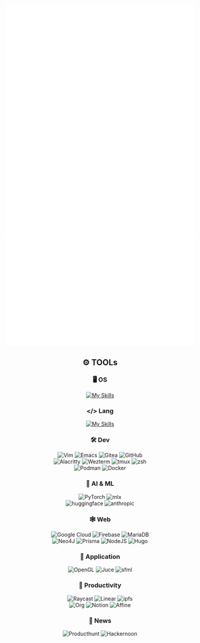 <div align="center">

[![Metrics](https://raw.githubusercontent.com/william1209/william1209/main/github-metrics.svg)](/github-metrics.svg) 
[![Metrics](https://raw.githubusercontent.com/william1209/william1209/main/metrics.plugin.habits.charts.svg)](/metrics.plugin.habits.charts.svg) 

</div>

<div align="center">

## ⚙️ TOOLs
### 🖥️ OS
<!--
![macOS](https://img.shields.io/badge/mac%20os-000000?style=for-the-badge&logo=macos&logoColor=F0F0F0)
![Ubuntu](https://img.shields.io/badge/Ubuntu-E95420?style=for-the-badge&logo=ubuntu&logoColor=white)
![Windows](https://img.shields.io/badge/Windows-0078D6?style=for-the-badge&logo=windows&logoColor=white)
-->
[![My Skills](https://skillicons.dev/icons?i=apple,ubuntu,windows&perline=4)](https://skillicons.dev)

### </> Lang 
[![My Skills](https://skillicons.dev/icons?i=python,cpp,c,rust&perline=4)](https://skillicons.dev)
<!--[!Top Langs](https://github-readme-stats.vercel.app/api/top-langs/?username=william1209&layout=compact&hide=html)-->
<!--<a href="https://github.com/anuraghazra/convoychat">
  <img height=200 align='center' src="https://github-readme-stats.vercel.app/api/top-langs?username=william1209&layout=compact&langs_count=8&card_width=320&hide=html" />
</a>-->


### 🛠️ Dev
<!--
[![My Skills](https://skillicons.dev/icons?i=vim,emacs,git,github,anaconda,pytorch,docker,kubernetes&perline=4)](https://skillicons.dev)
-->
![Vim](https://img.shields.io/badge/VIM-%2311AB00.svg?style=for-the-badge&logo=vim&logoColor=white)
![Emacs](https://img.shields.io/badge/Emacs-%237F5AB6.svg?&style=for-the-badge&logo=gnu-emacs&logoColor=white)
![Gitea](https://img.shields.io/badge/Gitea-34495E?style=for-the-badge&logo=gitea&logoColor=5D9425)
![GitHub](https://img.shields.io/badge/github-%23121011.svg?style=for-the-badge&logo=github&logoColor=white) <br>
![Alacritty](https://img.shields.io/badge/-alacritty-logo?style=for-the-badge&logo=alacritty&color=%2316222A)
![Wezterm](https://img.shields.io/badge/-wezterm-logo?style=for-the-badge&logo=wezterm&color=%234E49EE)
![tmux](https://img.shields.io/badge/-tmux-logo?style=for-the-badge&logo=tmux&color=%23393939)
![zsh](https://img.shields.io/badge/-zsh-logo?style=for-the-badge&logo=zsh&color=%230C1321)
<br>
![Podman](https://img.shields.io/badge/-podman-logo?style=for-the-badge&logo=podman&color=%23892CA0)
![Docker](https://img.shields.io/badge/docker-%230db7ed.svg?style=for-the-badge&logo=docker&logoColor=white)

### 👾 AI & ML
![PyTorch](https://img.shields.io/badge/PyTorch-%23EE4C2C.svg?style=for-the-badge&logo=PyTorch&logoColor=white)
![mlx](https://img.shields.io/badge/-mlx-logo?style=for-the-badge&color=%23000&link=https%3A%2F%2Fml-explore.github.io%2Fmlx%2Fbuild%2Fhtml%2Finstall.html)<br>
![huggingface](https://img.shields.io/badge/-huggingface-logo?style=for-the-badge&logo=huggingface&color=%236B86C2)
![anthropic](https://img.shields.io/badge/-anthropic-logo?style=for-the-badge&logo=anthropic&color=%23000)


### 🕸️ Web
<!--[![My Skills](https://skillicons.dev/icons?i=prisma,mysql,mongodb&perline=4)](https://skillicons.dev)-->
![Google Cloud](https://img.shields.io/badge/GoogleCloud-%234285F4.svg?style=for-the-badge&logo=google-cloud&logoColor=white)
![Firebase](https://img.shields.io/badge/firebase-a08021?style=for-the-badge&logo=firebase&logoColor=ffcd34)
![MariaDB](https://img.shields.io/badge/MariaDB-003545?style=for-the-badge&logo=mariadb&logoColor=white)<br>
![Neo4J](https://img.shields.io/badge/Neo4j-008CC1?style=for-the-badge&logo=neo4j&logoColor=white)
![Prisma](https://img.shields.io/badge/Prisma-3982CE?style=for-the-badge&logo=Prisma&logoColor=white)
![NodeJS](https://img.shields.io/badge/node.js-6DA55F?style=for-the-badge&logo=node.js&logoColor=white)
![Hugo](https://img.shields.io/badge/Hugo-black.svg?style=for-the-badge&logo=Hugo)

### 📱 Application
![OpenGL](https://img.shields.io/badge/OpenGL-%23FFFFFF.svg?style=for-the-badge&logo=opengl)
![Juce](https://img.shields.io/badge/-juce-logo?style=for-the-badge&logo=juce&logoColor=%23F2A054&color=%238DC63F)
![sfml](https://img.shields.io/badge/-sfml-logo?style=for-the-badge&logo=sfml&logoColor=%23FEFEFE&color=%23000)


### 💨 Productivity
![Raycast](https://img.shields.io/badge/-raycast-logo?style=for-the-badge&logo=raycast&color=%23292525)
![Linear](https://img.shields.io/badge/-linear-logo?style=for-the-badge&logo=linear&color=%232E3035)
![ipfs](https://img.shields.io/badge/-ipfs-logo?style=for-the-badge&logo=ipfs&logoColor=%23FEFEFE&color=%2365C2CB)
<br>
![Org](https://img.shields.io/badge/-orgroam-logo?style=for-the-badge&logo=org&logoColor=%23FEFEFE&color=%2377AA99)
![Notion](https://img.shields.io/badge/Notion-%23000000.svg?style=for-the-badge&logo=notion&logoColor=white)
![Affine](https://img.shields.io/badge/-affine-logo?style=for-the-badge&logo=affine&logoColor=%23FEFEFE&color=%231E96EB)

### 📰 News
![Producthunt](https://img.shields.io/badge/-producthunt-logo?style=for-the-badge&logo=producthunt&color=%231D1725)
![Hackernoon](https://img.shields.io/badge/-hackernoon-logo?style=for-the-badge&logo=hackernoon&color=%231C1A1D)


</div>

<!--
**william1209/william1209** is a ✨ _special_ ✨ repository because its `README.md` (this file) appears on your GitHub profile.

Here are some ideas to get you started:

- 🔭 I’m currently working on ...
- 🌱 I’m currently learning ...
- 👯 I’m looking to collaborate on ...
- 🤔 I’m looking for help with ...
- 💬 Ask me about ...
- 📫 How to reach me: ...
- 😄 Pronouns: ...
- ⚡ Fun fact: ...
-->

